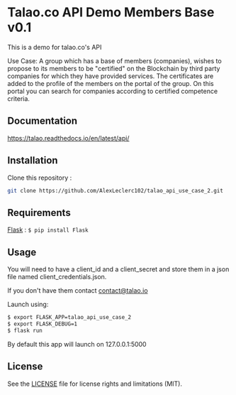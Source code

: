 
# Talao.co API Demo Members Base v0.1

This is a demo for talao.co's API

Use Case: A group which has a base of members (companies), wishes to propose to its members to be "certified" on the Blockchain by third party companies for which they have provided services. The certificates are added to the profile of the members on the portal of the group. On this portal you can search for companies according to certified competence criteria.

## Documentation
https://talao.readthedocs.io/en/latest/api/
## Installation

Clone this repository : 

```bash
git clone https://github.com/AlexLeclerc102/talao_api_use_case_2.git
```

## Requirements

[Flask](https://flask.palletsprojects.com/en/1.1.x/) : `$ pip install Flask`

## Usage

You will need to have a client_id and a client_secret and store them in a json file named client_credentials.json.

If you don't have them contact contact@talao.io

Launch using:

```bash
$ export FLASK_APP=talao_api_use_case_2
$ export FLASK_DEBUG=1
$ flask run
```

By default this app will launch on 127.0.0.1:5000

## License

See the [LICENSE](https://github.com/AlexLeclerc102/talao_api_use_case_2/blob/master/LICENSE) file for license rights and limitations (MIT).

